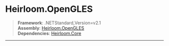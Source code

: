 # Heirloom.OpenGLES

> **Framework**: .NETStandard,Version=v2.1  
> **Assembly**: [Heirloom.OpenGLES][0]  
> **Dependencies**: [Heirloom.Core][1]  

--------------------------------------------------------------------------------

[0]: Heirloom.OpenGLES.md
[1]: Heirloom.Core.md
